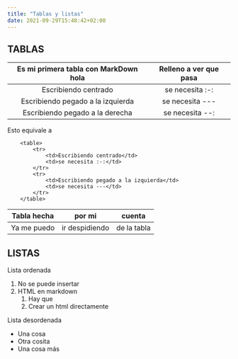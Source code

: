 ```yaml
---
title: "Tablas y listas"
date: 2021-09-29T15:48:42+02:00
---
```


## TABLAS  


Es mi primera tabla con MarkDown hola | Relleno a ver que pasa
:-:|:-:
  Escribiendo centrado | se necesita :-:  
 Escribiendo pegado a la izquierda  |   se necesita ---  
 Escribiendo pegado a la derecha  |  se necesita --:  


Esto equivale a  

        <table>
            <tr>
                <td>Escribiendo centrado</td>
                <td>se necesita :-:</td>
            </tr>
            <tr>
                <td>Escribiendo pegado a la izquierda</td>
                <td>se necesita ---</td>
            </tr>
        </table>  



 
  
 Tabla hecha | por mi | cuenta 
 --- |--- |--- 
 Ya me puedo | ir despidiendo | de la tabla 



## LISTAS  


 Lista ordenada 


1. No se puede insertar
2. HTML en markdown
    1. Hay que
    2. Crear un html directamente  
  
    
Lista desordenada

- Una cosa
- Otra cosita
- Una cosa más



